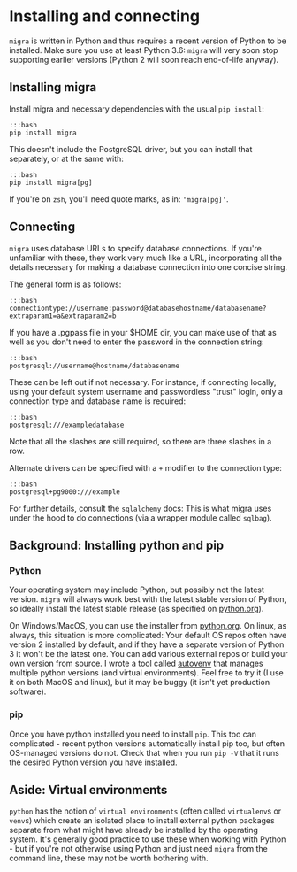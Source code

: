 # Installing and connecting

`migra` is written in Python and thus requires a recent version of Python to be installed. Make sure you use at least Python 3.6: `migra` will very soon stop supporting earlier versions (Python 2 will soon reach end-of-life anyway).

## Installing migra

Install migra and necessary dependencies with the usual `pip install`:

    :::bash
    pip install migra

This doesn't include the PostgreSQL driver, but you can install that separately, or at the same with:

    :::bash
    pip install migra[pg]

If you're on `zsh`, you'll need quote marks, as in: `'migra[pg]'`.


## Connecting

`migra` uses database URLs to specify database connections. If you're unfamiliar with these, they work very much like a URL, incorporating all the details necessary for making a database connection into one concise string.

The general form is as follows:

    :::bash
    connectiontype://username:password@databasehostname/databasename?extraparam1=a&extraparam2=b

If you have a .pgpass file in your $HOME dir, you can make use of that as well
as you don't need to enter the password in the connection string:

    :::bash
    postgresql://username@hostname/databasename

These can be left out if not necessary. For instance, if connecting locally, using your default system username and passwordless "trust" login, only a connection type and database name is required:

    :::bash
    postgresql:///exampledatabase

Note that all the slashes are still required, so there are three slashes in a row.

Alternate drivers can be specified with a `+` modifier to the connection type:

    :::bash
    postgresql+pg9000:///example

For further details, consult the `sqlalchemy` docs: This is what migra uses under the hood to do connections (via a wrapper module called `sqlbag`).

## Background: Installing python and pip

### Python

Your operating system may include Python, but possibly not the latest version. `migra` will always work best with the latest stable version of Python, so ideally install the latest stable release (as specified on [python.org](https://python.org/)).

On Windows/MacOS, you can use the installer from [python.org](https://python.org/). On linux, as always, this situation is more complicated: Your default OS repos often have version 2 installed by default, and if they have a separate version of Python 3 it won't be the latest one. You can add various external repos or build your own version from source. I wrote a tool called [autovenv](/docs/autovenv) that manages multiple python versions (and virtual environments). Feel free to try it (I use it on both MacOS and linux), but it may be buggy (it isn't yet production software).

### pip

Once you have python installed you need to install `pip`. This too can complicated - recent python versions automatically install pip too, but often OS-managed versions do not. Check that when you run `pip -V` that it runs the desired Python version you have installed.

## Aside: Virtual environments

`python` has the notion of `virtual environments` (often called `virtualenv`s or `venv`s) which create an isolated place to install external python packages separate from what might have already be installed by the operating system. It's generally good practice to use these when working with Python - but if you're not otherwise using Python and just need `migra` from the command line, these may not be worth bothering with.

